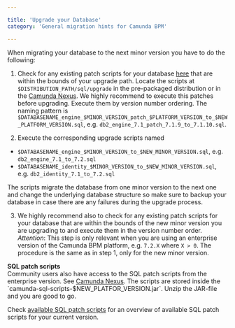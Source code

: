 ```yaml
---

title: 'Upgrade your Database'
category: 'General migration hints for Camunda BPM'

---
```


When migrating your database to the next minor version you have to do the following:

1. Check for any existing patch scripts for your database [here] that are within the bounds of your upgrade path.
 Locate the scripts at `$DISTRIBUTION_PATH/sql/upgrade` in the pre-packaged distribution or in the [Camunda Nexus](https://app.camunda.com/nexus/content/groups/public/org/camunda/bpm/distro/camunda-sql-scripts/).
 We highly recommend to execute this patches before upgrading. Execute them by version number ordering.
 The naming pattern is `$DATABASENAME_engine_$MINOR_VERSION_patch_$PLATFORM_VERSION_to_$NEW_PLATFORM_VERSION.sql`, e.g. `db2_engine_7.1_patch_7.1.9_to_7.1.10.sql`.

2. Execute the corresponding upgrade scripts named
 * `$DATABASENAME_engine_$MINOR_VERSION_to_$NEW_MINOR_VERSION.sql`, e.g. `db2_engine_7.1_to_7.2.sql`
 * `$DATABASENAME_identity_$MINOR_VERSION_to_$NEW_MINOR_VERSION.sql`, e.g. `db2_identity_7.1_to_7.2.sql`

 The scripts migrate the database from one minor version to the next one and change the underlying database structure so make sure to backup your database in case there are any failures during the upgrade process.

3. We highly recommend also to check for any existing patch scripts for your database that are within the bounds of the new minor version you are upgrading to and execute them in the version number order.
 _Attention_: This step is only relevant when you are using an enterprise version of the Camunda BPM platform, e.g. `7.2.X` where `X > 0`.
 The procedure is the same as in step 1, only for the new minor version.

<div class="alert alert-info">
  <strong>SQL patch scripts</strong><br>
  Community users also have access to the SQL patch scripts from the enterprise version. See <a href="https://app.camunda.com/nexus/content/groups/public/org/camunda/bpm/distro/camunda-sql-scripts/">Camunda Nexus</a>.
  The scripts are stored inside the `camunda-sql-scripts-$NEW_PLATFOR_VERSION.jar`. Unzip the JAR-file and you are good to go.
</div>

Check [available SQL patch scripts](ref:/guides/migration-guide/#patch-level-upgrade-upgrade-your-database-available-sql-patch-scripts) for an overview of available SQL patch scripts for your current version.

[here]: ref:/guides/migration-guide/#patch-level-upgrade-upgrade-your-database-available-sql-patch-scripts
